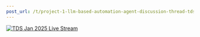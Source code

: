 ```yaml
---
post_url: /t/project-1-llm-based-automation-agent-discussion-thread-tds-jan-2025/164277/396
---
```

[![](https://europe1.discourse-cdn.com/flex013/uploads/iitm/original/3X/e/f/ef51e62fc93908c084aebcfe587121a226bb1397.jpeg "TDS Jan 2025 Live Stream")](https://www.youtube.com/watch?v=NkUmOagUORE)